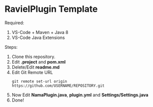 # RavielPlugin Template
Required: 
 1. VS-Code + Maven + Java 8
 2. VS-Code Java Extensions

Steps:

 1. Clone this repository.
 2. Edit **.project** and **pom.xml**
 3. Delete/Edit **readme.md**
 4. Edit Git Remote URL
	```shell
	git remote set-url origin https://github.com/USERNAME/REPOSITORY.git
	```
 5. Now Edit **NamaPlugin.java**, **plugin.yml** and **Settings/Settings.java**
 6. Done!